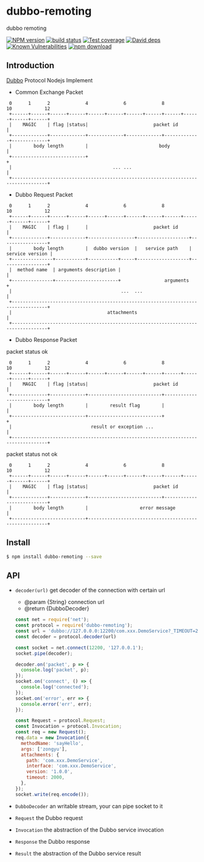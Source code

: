 # dubbo-remoting
dubbo remoting

[![NPM version][npm-image]][npm-url]
[![build status][travis-image]][travis-url]
[![Test coverage][codecov-image]][codecov-url]
[![David deps][david-image]][david-url]
[![Known Vulnerabilities][snyk-image]][snyk-url]
[![npm download][download-image]][download-url]

[npm-image]: https://img.shields.io/npm/v/dubbo-remoting.svg?style=flat-square
[npm-url]: https://npmjs.org/package/dubbo-remoting
[travis-image]: https://img.shields.io/travis/node-modules/dubbo-remoting.svg?style=flat-square
[travis-url]: https://travis-ci.org/node-modules/dubbo-remoting
[codecov-image]: https://codecov.io/gh/node-modules/dubbo-remoting/branch/master/graph/badge.svg
[codecov-url]: https://codecov.io/gh/node-modules/dubbo-remoting
[david-image]: https://img.shields.io/david/node-modules/dubbo-remoting.svg?style=flat-square
[david-url]: https://david-dm.org/node-modules/dubbo-remoting
[snyk-image]: https://snyk.io/test/npm/dubbo-remoting/badge.svg?style=flat-square
[snyk-url]: https://snyk.io/test/npm/dubbo-remoting
[download-image]: https://img.shields.io/npm/dm/dubbo-remoting.svg?style=flat-square
[download-url]: https://npmjs.org/package/dubbo-remoting

## Introduction

[Dubbo](http://dubbo.io/) Protocol Nodejs Implement

- Common Exchange Packet

```
 0      1      2             4             6             8            10            12
 +------+------+------+------+------+------+------+------+------+------+------+------+
 |    MAGIC    | flag |status|                        packet id                      |
 +-------------+-------------+-------------+-------------+-------------+-------------+
 |        body length        |                          body                         |
 +---------------------------+                                                       +
 |                                     ... ...                                       |
 +-----------------------------------------------------------------------------------+
```

- Dubbo Request Packet

```
 0      1      2             4             6             8            10            12
 +------+------+------+------+------+------+------+------+------+------+------+------+
 |    MAGIC    | flag |      |                        packet id                      |
 +-------------+-------------+-----------------+-------------------+-----------------+
 |        body length        |  dubbo version  |   service path    | service version |
 +---------------+-----------+-----------+-----+-------------------+-----------------+
 |  method name  | arguments description |                                           |
 +---------------+-----------------------+                arguments                  +
 |                                        ...  ...                                   |
 +-----------------------------------------------------------------------------------+
 |                                   attachments                                     |
 +-----------------------------------------------------------------------------------+
```

- Dubbo Response Packet

packet status ok
```
 0      1      2             4             6             8            10            12
 +------+------+------+------+------+------+------+------+------+------+------+------+
 |    MAGIC    | flag |status|                        packet id                      |
 +-------------+-------------+---------------------------+---------------------------+
 |        body length        |        result flag        |                           |
 +---------------------------+---------------------------+                           +
 |                             result or exception ...                               |
 +-----------------------------------------------------------------------------------+
```

packet status not ok
```
 0      1      2             4             6             8            10            12
 +------+------+------+------+------+------+------+------+------+------+------+------+
 |    MAGIC    | flag |status|                        packet id                      |
 +-------------+-------------+---------------------------+---------------------------+
 |        body length        |                   error message                       |
 +---------------------------+-------------------------------------------------------+
```

## Install

```bash
$ npm install dubbo-remoting --save
```

## API

- `decoder(url)` get decoder of the connection with certain url
  - @param {String} connection url
  - @return {DubboDecoder}

  ```js
  const net = require('net');
  const protocol = require('dubbo-remoting');
  const url = 'dubbo://127.0.0.0:12200/com.xxx.DemoService?_TIMEOUT=2000&_p=4&application=xx&default.service.filter=dragoon&dubbo=2.6.1&interface=com.xxx.DemoService&methods=sayHello&pid=25381&revision=2.6.1&side=provider&threads=300&timeout=2000&timestamp=1487081081346&v=2.0&version=1.0.0';
  const decoder = protocol.decoder(url)
  
  const socket = net.connect(12200, '127.0.0.1');
  socket.pipe(decoder);
  
  decoder.on('packet', p => {
    console.log('packet', p);
  });
  socket.on('connect', () => {
    console.log('connected');
  });
  socket.on('error', err => {
    console.error('err', err);
  });

  const Request = protocol.Request;
  const Invocation = protocol.Invocation;
  const req = new Request();
  req.data = new Invocation({
    methodName: 'sayHello',
    args: ['zongyu'],
    attachments: {
      path: 'com.xxx.DemoService',
      interface: 'com.xxx.DemoService',
      version: '1.0.0',
      timeout: 2000,
    },
  });
  socket.write(req.encode());
  ```

- `DubboDecoder` an writable stream, your can pipe socket to it
- `Request` the Dubbo request
- `Invocation` the abstraction of the Dubbo service invocation
- `Response` the Dubbo response
- `Result` the abstraction of the Dubbo service result
